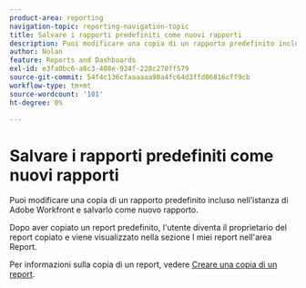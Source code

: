 ```yaml
---
product-area: reporting
navigation-topic: reporting-navigation-topic
title: Salvare i rapporti predefiniti come nuovi rapporti
description: Puoi modificare una copia di un rapporto predefinito incluso nell’istanza di Adobe Workfront e salvarlo come nuovo rapporto.
author: Nolan
feature: Reports and Dashboards
exl-id: e3fa0bc6-a8c3-408e-924f-228c270ff579
source-git-commit: 54f4c136cfaaaaaa90a4fc64d3ffd06816cff9cb
workflow-type: tm+mt
source-wordcount: '101'
ht-degree: 0%

---
```


# Salvare i rapporti predefiniti come nuovi rapporti

Puoi modificare una copia di un rapporto predefinito incluso nell’istanza di Adobe Workfront e salvarlo come nuovo rapporto.

Dopo aver copiato un report predefinito, l&#39;utente diventa il proprietario del report copiato e viene visualizzato nella sezione I miei report nell&#39;area Report.

Per informazioni sulla copia di un report, vedere [Creare una copia di un report](../../../reports-and-dashboards/reports/creating-and-managing-reports/create-copy-report.md).
